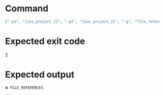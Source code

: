 # Command
```json
["-p1", "{ios_project_1}", "-p2", "{ios_project_2}", "-g", "file_references", "-t", "NewFramework", "-f", "console"]
```

# Expected exit code
2

# Expected output
```
❌ FILE_REFERENCES


```
